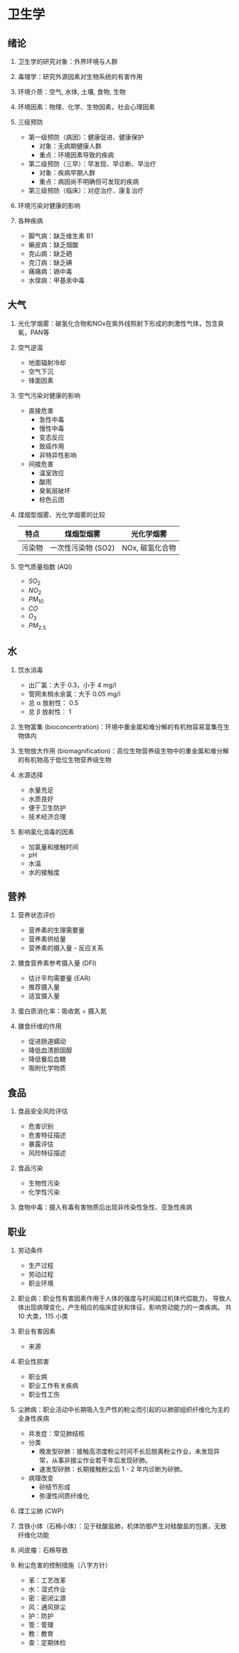 卫生学
======
## 绪论
1. 卫生学的研究对象：外界环境与人群
1. 毒理学：研究外源因素对生物系统的有害作用

1. 环境介质：空气, 水体, 土壤, 食物, 生物
1. 环境因素：物理、化学、生物因素，社会心理因素

1. 三级预防 <!-- IMPORTANT -->
    - 第一级预防（病因）：健康促进、健康保护
        - 对象：无病期健康人群
        - 重点：环境因素导致的疾病
    - 第二级预防（三早）：早发现、早诊断、早治疗
        - 对象：疾病早期人群
        - 重点：病因尚不明确但可发现的疾病
    - 第三级预防（临床）：对症治疗、康复治疗

1. 环境污染对健康的影响

1. 各种疾病
    - 脚气病：缺乏维生素 B1
    - 癞皮病：缺乏烟酸
    - 克山病：缺乏硒
    - 克汀病：缺乏碘
    - 痛痛病：镉中毒
    - 水俣病：甲基汞中毒

## 大气
1. 光化学烟雾：碳氢化合物和NOx在紫外线照射下形成的刺激性气体，包含臭氧，PAN等
1. 空气逆温
    - 地面辐射冷却
    - 空气下沉
    - 锋面因素

1. 空气污染对健康的影响
    - 直接危害
        - 急性中毒
        - 慢性中毒
        - 变态反应
        - 致癌作用
        - 非特异性影响
    - 间接危害
        - 温室效应
        - 酸雨
        - 臭氧层破坏
        - 棕色云团

1. 煤烟型烟雾、光化学烟雾的比较 <!-- TODO: Add --> <!-- IMPORTANT -->

    | 特点   | 煤烟型烟雾         | 光化学烟雾      |
    |--------|--------------------|-----------------|
    | 污染物 | 一次性污染物 (SO2) | NOx, 碳氢化合物 |

1. 空气质量指数 (AQI)
    - $SO_2$
    - $NO_2$
    - $PM_{10}$
    - $CO$
    - $O_3$
    - $PM_{2.5}$

## 水
1. 饮水消毒 <!-- IMPORTANT -->
    - 出厂氯：大于 0.3，小于 4 mg/l
    - 管网末梢水余氯：大于 0.05 mg/l
    - 总 α 放射性： 0.5
    - 总 β 放射性： 1

1. 生物富集 (bioconcentration)：环境中重金属和难分解的有机物容易富集在生物体内
1. 生物放大作用 (biomagnification)：高位生物营养级生物中的重金属和难分解的有机物高于低位生物营养级生物
1. 水源选择
    - 水量充足
    - 水质良好
    - 便于卫生防护
    - 技术经济合理

1. 影响氯化消毒的因素 <!-- TODO: Verify -->
    - 加氯量和接触时间
    - pH
    - 水温
    - 水的接触度

## 营养
1. 营养状态评价 <!-- IMPORTANT -->
    - 营养素的生理需要量
    - 营养素供给量
    - 营养素的摄入量 - 反应关系

1. 膳食营养素参考摄入量 (DFI) <!-- TODO: Add --> <!-- IMPORTANT -->
    - 估计平均需要量 (EAR)
    - 推荐摄入量
    - 适宜摄入量

1. 蛋白质消化率：吸收氮 ÷ 摄入氮

1. 膳食纤维的作用
    - 促进肠道蠕动
    - 降低血清胆固醇
    - 降低餐后血糖
    - 吸附化学物质

## 食品
1. 食品安全风险评估
    - 危害识别
    - 危害特征描述
    - 暴露评估
    - 风险特征描述

1. 食品污染
    - 生物性污染
    - 化学性污染

1. 食物中毒：摄入有毒有害物质后出现非传染性急性、亚急性疾病

## 职业
1. 劳动条件
    - 生产过程
    - 劳动过程
    - 职业环境

1. 职业病：职业性有害因素作用于人体的强度与时间超过机体代偿能力，
           导致人体出现病理变化，产生相应的临床症状和体征，影响劳动能力的一类疾病。
           共 10 大类，115 小类

1. 职业有害因素
    - 来源

1. 职业性损害
    - 职业病
    - 职业工作有关疾病
    - 职业性工伤

1. 尘肺病：职业活动中长期吸入生产性的粉尘而引起的以肺部组织纤维化为主的全身性疾病
    - 并发症：常见肺结核
    - 分类
        - 晚发型矽肺：接触高浓度粉尘时间不长后脱离粉尘作业，未发现异常，从事非接尘作业若干年后发现矽肺。
        - 速发型矽肺：长期接触粉尘后 1 - 2 年内诊断为矽肺。
    - 病理改变
        - 矽结节形成
        - 弥漫性间质纤维化

1. 煤工尘肺 (CWP)
1. 含铁小体（石棉小体）：见于硅酸盐肺，机体防御产生对硅酸盐的包裹，无致纤维化功能

1. 间皮瘤：石棉导致

1. 粉尘危害的控制措施（八字方针）
    - 革：工艺改革
    - 水：湿式作业
    - 密：密闭尘源
    - 风：通风排尘
    - 护：防护
    - 管：管理
    - 教：教育
    - 查：定期体检
